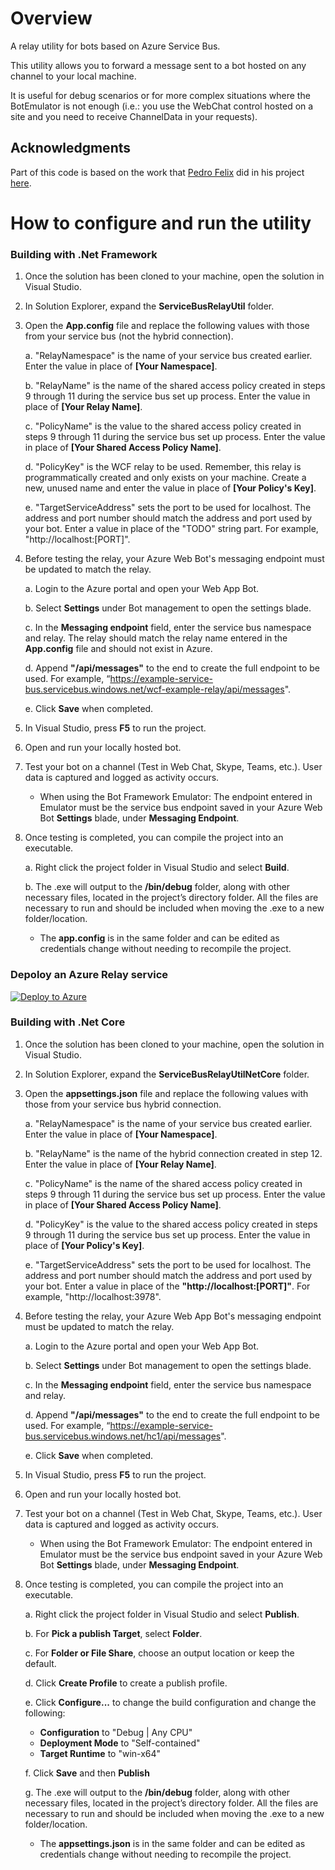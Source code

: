 # Overview
A relay utility for bots based on Azure Service Bus.  

This utility allows you to forward a message sent to a bot hosted on any channel to your local machine.

It is useful for debug scenarios or for more complex situations where the BotEmulator is not enough (i.e.: you use the WebChat control hosted on a site and you need to receive ChannelData in your requests).

## Acknowledgments 
Part of this code is based on the work that [Pedro Felix](https://github.com/pmhsfelix) did in his project [here](https://github.com/pmhsfelix/WebApi.Explorations.ServiceBusRelayHost).

# How to configure and run the utility
### Building with .Net Framework

1. Once the solution has been cloned to your machine, open the solution in Visual Studio.

2. In Solution Explorer, expand the **ServiceBusRelayUtil** folder.

3. Open the **App.config** file and replace the following values with those from your service bus (not the hybrid connection).
   
    a. "RelayNamespace" is the name of your service bus created earlier. Enter the value in place of **[Your Namespace]**.
    
    b. "RelayName" is the name of the shared access policy created in steps 9 through 11 during the service bus set up process. Enter the value in place of **[Your Relay Name]**.
    
    c. "PolicyName" is the value to the shared access policy created in steps 9 through 11 during the service bus set up process. Enter the value in place of **[Your Shared Access Policy Name]**.
   
    d. "PolicyKey" is the WCF relay to be used. Remember, this relay is programmatically created and only exists on your machine. Create a new, unused name and enter the value in place of **[Your Policy's Key]**.
   
    e. "TargetServiceAddress" sets the port to be used for localhost. The address and port number should match the address and port used by your bot. Enter a value in place of the "TODO" string part. For example, "http://localhost:[PORT]".
   
4. Before testing the relay, your Azure Web Bot's messaging endpoint must be updated to match the relay.
   
    a. Login to the Azure portal and open your Web App Bot.
    
    b. Select **Settings** under Bot management to open the settings blade.
    
    c. In the **Messaging endpoint** field, enter the service bus namespace and relay. The relay should match the relay name entered in the **App.config** file and should not exist in Azure.
    
    d. Append **"/api/messages"** to the end to create the full endpoint to be used. For example, “https://example-service-bus.servicebus.windows.net/wcf-example-relay/api/messages".
    
    e. Click **Save** when completed.
   
5. In Visual Studio, press **F5** to run the project.
   
6. Open and run your locally hosted bot.
   
7. Test your bot on a channel (Test in Web Chat, Skype, Teams, etc.). User data is captured and logged as activity occurs.

    - When using the Bot Framework Emulator: The endpoint entered in Emulator must be the service bus endpoint saved in your Azure Web Bot **Settings** blade, under **Messaging Endpoint**.

8. Once testing is completed, you can compile the project into an executable.

    a. Right click the project folder in Visual Studio and select **Build**.

    b. The .exe will output to the **/bin/debug** folder, along with other necessary files, located in the project’s directory folder. All the files are necessary to run and should be included when moving the .exe to a new folder/location.
    - The **app.config** is in the same folder and can be edited as credentials change without needing to recompile the project.

### Depoloy an Azure Relay service
[![Deploy to Azure](https://aka.ms/deploytoazurebutton)](https://portal.azure.com/#create/Microsoft.Template/uri/https%3A%2F%2Fraw.githubusercontent.com%2Fnegativeeddy%2FAzureServiceBusBotRelay%2Fcommandline%2FDeployment%2Fdeploy.json)

### Building with .Net Core

1. Once the solution has been cloned to your machine, open the solution in Visual Studio.

2. In Solution Explorer, expand the **ServiceBusRelayUtilNetCore** folder.

3. Open the **appsettings.json** file and replace the following values with those from your service bus hybrid connection.
   
    a. "RelayNamespace" is the name of your service bus created earlier. Enter the value in place of **[Your Namespace]**.

    b. "RelayName" is the name of the hybrid connection created in step 12. Enter the value in place of **[Your Relay Name]**.

    c. "PolicyName" is the name of the shared access policy created in steps 9 through 11 during the service bus set up process. Enter the value in place of **[Your Shared Access Policy Name]**.

    d. "PolicyKey" is the value to the shared access policy created in steps 9 through 11 during the service bus set up process. Enter the value in place of **[Your Policy's Key]**.
      
    e. "TargetServiceAddress" sets the port to be used for localhost. The address and port number should match the address and port used by your bot. Enter a value in place of the **"http://localhost:[PORT]"**. For example, "http://localhost:3978".
   
4. Before testing the relay, your Azure Web App Bot's messaging endpoint must be updated to match the relay.
   
    a. Login to the Azure portal and open your Web App Bot.
    
    b. Select **Settings** under Bot management to open the settings blade.
    
    c. In the **Messaging endpoint** field, enter the service bus namespace and relay.
    
    d. Append **"/api/messages"** to the end to create the full endpoint to be used. For example, “https://example-service-bus.servicebus.windows.net/hc1/api/messages".
    
    e. Click **Save** when completed.
   
5. In Visual Studio, press **F5** to run the project.
   
6. Open and run your locally hosted bot.
   
7. Test your bot on a channel (Test in Web Chat, Skype, Teams, etc.). User data is captured and logged as activity occurs.

    - When using the Bot Framework Emulator: The endpoint entered in Emulator must be the service bus endpoint saved in your Azure Web Bot **Settings** blade, under **Messaging Endpoint**.

8. Once testing is completed, you can compile the project into an executable.

    a. Right click the project folder in Visual Studio and select **Publish**.

    b. For **Pick a publish Target**, select **Folder**.

    c. For **Folder or File Share**, choose an output location or keep the default.

    d. Click **Create Profile** to create a publish profile.

    e. Click **Configure...** to change the build configuration and change the following:

    - **Configuration** to "Debug | Any CPU"
    - **Deployment Mode** to "Self-contained"
    - **Target Runtime** to "win-x64"

    f. Click **Save** and then **Publish**

    g. The .exe will output to the **/bin/debug** folder, along with other necessary files, located in the project’s directory folder. All the files are necessary to run and should be included when moving the .exe to a new folder/location.
    - The **appsettings.json** is in the same folder and can be edited as credentials change without needing to recompile the project.
